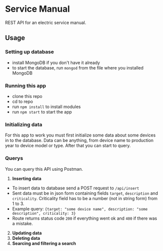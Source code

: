 # Service Manual
REST API for an electric service manual.
## Usage
### Setting up database
* install MongoDB if you don't have it already
* to start the database, run `mongod` from the file where you installed MongoDB
### Running this app
* clone this repo
* cd to repo
* run `npm install` to install modules
* run `npm start` to start the app
### Initializing data
For this app to work you must first initialize some data about some devices in to the database. Data can be anything, from device name to production year to device model or type. After that you can start to query.
### Querys
You can query this API using Postman.
1. **Inserting data**
  - To insert data to database send a POST request to `/api/insert`
  - Sent data must be in json form containing fields `target`, `description` and `criticality`. Criticality field has to be a number (not in string form) from 1 to 3.
  - Example query: `{target: "some device name", description: "some description", criticality: 3}`
  - Route returns status code `200` if everything went ok and `400` if there was a mistake.
2. **Updating data**
3. **Deleting data**
4. **Searcing and filtering a search**

